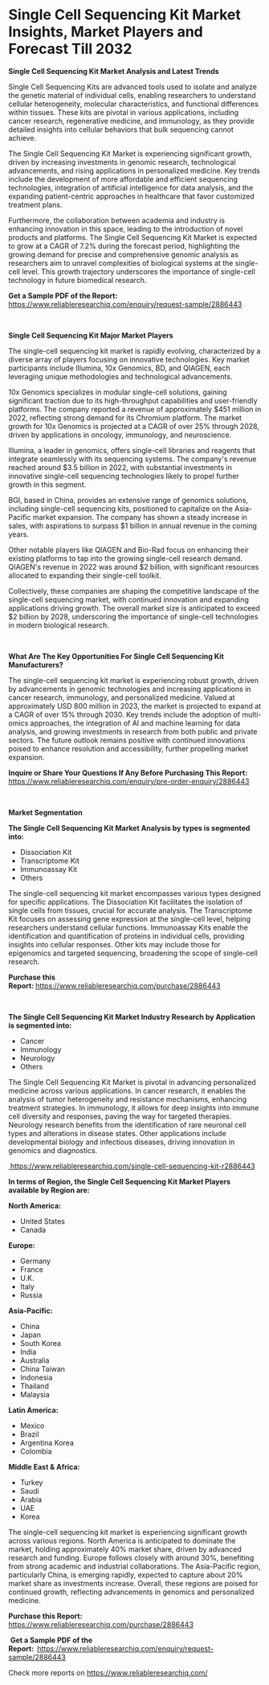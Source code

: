 <p><h1>Single Cell Sequencing Kit Market Insights, Market Players and Forecast Till 2032</h1></p><p><strong>Single Cell Sequencing Kit Market Analysis and Latest Trends</strong></p>
<p><p>Single Cell Sequencing Kits are advanced tools used to isolate and analyze the genetic material of individual cells, enabling researchers to understand cellular heterogeneity, molecular characteristics, and functional differences within tissues. These kits are pivotal in various applications, including cancer research, regenerative medicine, and immunology, as they provide detailed insights into cellular behaviors that bulk sequencing cannot achieve.</p><p>The Single Cell Sequencing Kit Market is experiencing significant growth, driven by increasing investments in genomic research, technological advancements, and rising applications in personalized medicine. Key trends include the development of more affordable and efficient sequencing technologies, integration of artificial intelligence for data analysis, and the expanding patient-centric approaches in healthcare that favor customized treatment plans.</p><p>Furthermore, the collaboration between academia and industry is enhancing innovation in this space, leading to the introduction of novel products and platforms. The Single Cell Sequencing Kit Market is expected to grow at a CAGR of 7.2% during the forecast period, highlighting the growing demand for precise and comprehensive genomic analysis as researchers aim to unravel complexities of biological systems at the single-cell level. This growth trajectory underscores the importance of single-cell technology in future biomedical research.</p></p>
<p><strong>Get a Sample PDF of the Report:&nbsp;</strong> <a href="https://www.reliableresearchiq.com/enquiry/request-sample/2886443?utm_campaign=2455&utm_medium=2&utm_source=Github&utm_content=ia&utm_term=13032025&utm_id=single-cell-sequencing-kit">https://www.reliableresearchiq.com/enquiry/request-sample/2886443</a></p>
<p>&nbsp;</p>
<p><strong>Single Cell Sequencing Kit Major Market Players</strong></p>
<p><p>The single-cell sequencing kit market is rapidly evolving, characterized by a diverse array of players focusing on innovative technologies. Key market participants include Illumina, 10x Genomics, BD, and QIAGEN, each leveraging unique methodologies and technological advancements.</p><p>10x Genomics specializes in modular single-cell solutions, gaining significant traction due to its high-throughput capabilities and user-friendly platforms. The company reported a revenue of approximately $451 million in 2022, reflecting strong demand for its Chromium platform. The market growth for 10x Genomics is projected at a CAGR of over 25% through 2028, driven by applications in oncology, immunology, and neuroscience.</p><p>Illumina, a leader in genomics, offers single-cell libraries and reagents that integrate seamlessly with its sequencing systems. The company's revenue reached around $3.5 billion in 2022, with substantial investments in innovative single-cell sequencing technologies likely to propel further growth in this segment.</p><p>BGI, based in China, provides an extensive range of genomics solutions, including single-cell sequencing kits, positioned to capitalize on the Asia-Pacific market expansion. The company has shown a steady increase in sales, with aspirations to surpass $1 billion in annual revenue in the coming years.</p><p>Other notable players like QIAGEN and Bio-Rad focus on enhancing their existing platforms to tap into the growing single-cell research demand. QIAGEN's revenue in 2022 was around $2 billion, with significant resources allocated to expanding their single-cell toolkit.</p><p>Collectively, these companies are shaping the competitive landscape of the single-cell sequencing market, with continued innovation and expanding applications driving growth. The overall market size is anticipated to exceed $2 billion by 2028, underscoring the importance of single-cell technologies in modern biological research.</p></p>
<p>&nbsp;</p>
<p><strong>What Are The Key Opportunities For Single Cell Sequencing Kit Manufacturers?</strong></p>
<p><p>The single-cell sequencing kit market is experiencing robust growth, driven by advancements in genomic technologies and increasing applications in cancer research, immunology, and personalized medicine. Valued at approximately USD 800 million in 2023, the market is projected to expand at a CAGR of over 15% through 2030. Key trends include the adoption of multi-omics approaches, the integration of AI and machine learning for data analysis, and growing investments in research from both public and private sectors. The future outlook remains positive with continued innovations poised to enhance resolution and accessibility, further propelling market expansion.</p></p>
<p><strong>Inquire or Share Your Questions If Any Before Purchasing This Report:</strong> <a href="https://www.reliableresearchiq.com/enquiry/pre-order-enquiry/2886443?utm_campaign=2455&utm_medium=2&utm_source=Github&utm_content=ia&utm_term=13032025&utm_id=single-cell-sequencing-kit">https://www.reliableresearchiq.com/enquiry/pre-order-enquiry/2886443</a></p>
<p>&nbsp;</p>
<p><strong>Market Segmentation</strong></p>
<p><strong>The Single Cell Sequencing Kit Market Analysis by types is segmented into:</strong></p>
<p><ul><li> Dissociation Kit</li><li>Transcriptome Kit</li><li>Immunoassay Kit</li><li>Others </li></ul></p>
<p><p>The single-cell sequencing kit market encompasses various types designed for specific applications. The Dissociation Kit facilitates the isolation of single cells from tissues, crucial for accurate analysis. The Transcriptome Kit focuses on assessing gene expression at the single-cell level, helping researchers understand cellular functions. Immunoassay Kits enable the identification and quantification of proteins in individual cells, providing insights into cellular responses. Other kits may include those for epigenomics and targeted sequencing, broadening the scope of single-cell research.</p></p>
<p><strong>Purchase this Report:&nbsp;</strong><a href="https://www.reliableresearchiq.com/purchase/2886443?utm_campaign=2455&utm_medium=2&utm_source=Github&utm_content=ia&utm_term=13032025&utm_id=single-cell-sequencing-kit">https://www.reliableresearchiq.com/purchase/2886443</a></p>
<p>&nbsp;</p>
<p><strong>The Single Cell Sequencing Kit Market Industry Research by Application is segmented into:</strong></p>
<p><ul><li> Cancer</li><li>Immunology</li><li>Neurology</li><li>Others </li></ul></p>
<p><p>The Single Cell Sequencing Kit Market is pivotal in advancing personalized medicine across various applications. In cancer research, it enables the analysis of tumor heterogeneity and resistance mechanisms, enhancing treatment strategies. In immunology, it allows for deep insights into immune cell diversity and responses, paving the way for targeted therapies. Neurology research benefits from the identification of rare neuronal cell types and alterations in disease states. Other applications include developmental biology and infectious diseases, driving innovation in genomics and diagnostics.</p></p>
<p><a href="https://www.reliableresearchiq.com/single-cell-sequencing-kit-r2886443?utm_campaign=2455&utm_medium=2&utm_source=Github&utm_content=ia&utm_term=13032025&utm_id=single-cell-sequencing-kit">&nbsp;https://www.reliableresearchiq.com/single-cell-sequencing-kit-r2886443</a></p>
<p><strong>In terms of Region, the Single Cell Sequencing Kit Market Players available by Region are:</strong></p>
<p>
    <p> <strong> North America: </strong>
        <ul>
            <li>United States</li>
            <li>Canada</li>
        </ul>
        </p> 
    <p> <strong> Europe: </strong>
        <ul>
            <li>Germany</li>
            <li>France</li>
            <li>U.K.</li>
            <li>Italy</li>
            <li>Russia</li>
        </ul>
        </p> 
    <p> <strong> Asia-Pacific: </strong>
        <ul>
            <li>China</li>
            <li>Japan</li>
            <li>South Korea</li>
            <li>India</li>
            <li>Australia</li>
            <li>China Taiwan</li>
            <li>Indonesia</li>
            <li>Thailand</li>
            <li>Malaysia</li>
        </ul>
        </p> 
    <p> <strong> Latin America: </strong>
        <ul>
            <li>Mexico</li>
            <li>Brazil</li>
            <li>Argentina Korea</li>
            <li>Colombia</li>
        </ul>
        </p> 
    <p> <strong> Middle East & Africa: </strong>
        <ul>
            <li>Turkey</li>
            <li>Saudi</li>
            <li>Arabia</li>
            <li>UAE</li>
            <li>Korea</li>
        </ul>
    </p>
    </p>
<p><p>The single-cell sequencing kit market is experiencing significant growth across various regions. North America is anticipated to dominate the market, holding approximately 40% market share, driven by advanced research and funding. Europe follows closely with around 30%, benefiting from strong academic and industrial collaborations. The Asia-Pacific region, particularly China, is emerging rapidly, expected to capture about 20% market share as investments increase. Overall, these regions are poised for continued growth, reflecting advancements in genomics and personalized medicine.</p></p>
<p><strong>Purchase this Report: </strong><a href="https://www.reliableresearchiq.com/purchase/2886443?utm_campaign=2455&utm_medium=2&utm_source=Github&utm_content=ia&utm_term=13032025&utm_id=single-cell-sequencing-kit">https://www.reliableresearchiq.com/purchase/2886443</a></p>
<p>&nbsp;<strong>Get a Sample PDF of the Report:&nbsp;&nbsp;</strong><a href="https://www.reliableresearchiq.com/enquiry/request-sample/2886443?utm_campaign=2455&utm_medium=2&utm_source=Github&utm_content=ia&utm_term=13032025&utm_id=single-cell-sequencing-kit">https://www.reliableresearchiq.com/enquiry/request-sample/2886443</a></p>
<p><strong></strong></p>
<p>Check more reports on <a href="https://www.reliableresearchiq.com/?utm_campaign=2455&utm_medium=2&utm_source=Github&utm_content=ia&utm_term=13032025&utm_id=single-cell-sequencing-kit">https://www.reliableresearchiq.com/</a></p>